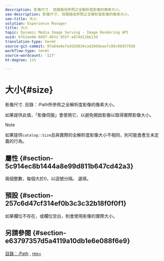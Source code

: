 ```yaml
---
description: 影像尺寸. 目錄路徑參照之全解析度影像的像素大小。
seo-description: 影像尺寸. 目錄路徑參照之全解析度影像的像素大小。
seo-title: 大小
solution: Experience Manager
title: 大小
topic: Dynamic Media Image Serving - Image Rendering API
uuid: 6fe2aeb6-0dd7-4631-955f-ad74d11b613d
translation-type: tm+mt
source-git-commit: 97a84e8e7edd3d834ca42069eae7c09c00d57938
workflow-type: tm+mt
source-wordcount: '117'
ht-degree: 11%

---
```



# 大小{#size}

影像尺寸. 目錄：:Path所參照之全解析度影像的像素大小。

如果提供此值，「影像伺服」會使用它，以避免開啟影像以取得實際影像大小。

>[!NOTE]
>
>如果提供`catalog::Size`且與實際的全解析度影像大小不相同，則可能會產生未定義的行為。

## 屬性 {#section-5c914ec8b1444a8e99d811b647cd42a3}

兩個整數，每個大於0，以逗號分隔。 選填。

## 預設 {#section-257c6d47cf314ef0b3c3c32b18f0f0f1}

如果欄位不存在，或欄位空白，則會使用影像的實際大小。

## 另請參閱 {#section-e63797357d5a4119a10db1e6e088f6e9}

[目錄：:Path](../../../../../../is-api/image-catalog/image-serving-api-ref/c-image-catalog-reference/c-image-svg-data-reference/c-image-data-reference/r-path-cat.md#reference-306afcaff172440ca81b85da8d78213c) , [res=](/help/aem-is-ir-api/is-api/http-ref/image-serving-api-ref/c-http-protocol-reference/c-command-reference/r-res.md)

